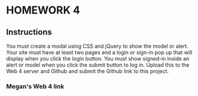 # HOMEWORK 4
## Instructions
You must create a modal using CSS and jQuery to show the model or alert. 
Your site must have at least two pages and a login or sign-in pop up that will display when you click the login button. 
You must show signed-in inside an alert or model when you click the submit button to log in. 
Upload this to the Web 4 server and Github and submit the Github link to this project. 

### Megan's Web 4 link